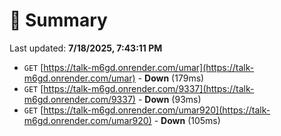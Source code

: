 # 📖 Summary
Last updated: **7/18/2025, 7:43:11 PM**

- `GET` [https://talk-m6gd.onrender.com/umar](https://talk-m6gd.onrender.com/umar) - **Down** (179ms)
- `GET` [https://talk-m6gd.onrender.com/9337](https://talk-m6gd.onrender.com/9337) - **Down** (93ms)
- `GET` [https://talk-m6gd.onrender.com/umar920](https://talk-m6gd.onrender.com/umar920) - **Down** (105ms)
